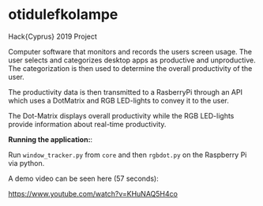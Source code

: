 # otidulefkolampe
Hack{Cyprus} 2019 Project

Computer software that monitors and records the users screen usage. The user selects and categorizes desktop apps as productive and unproductive. The categorization is then used to determine the overall productivity of the user. 

The productivity data is then transmitted to a RasberryPi through an API which uses a DotMatrix and RGB LED-lights to convey it to the user.

The Dot-Matrix displays overall productivity while the RGB LED-lights provide information about real-time productivity. 

**Running the application:**:

Run `window_tracker.py` from `core` and then `rgbdot.py` on the Raspberry Pi via python. 


A demo video can be seen here (57 seconds):

https://www.youtube.com/watch?v=KHuNAQ5H4co

